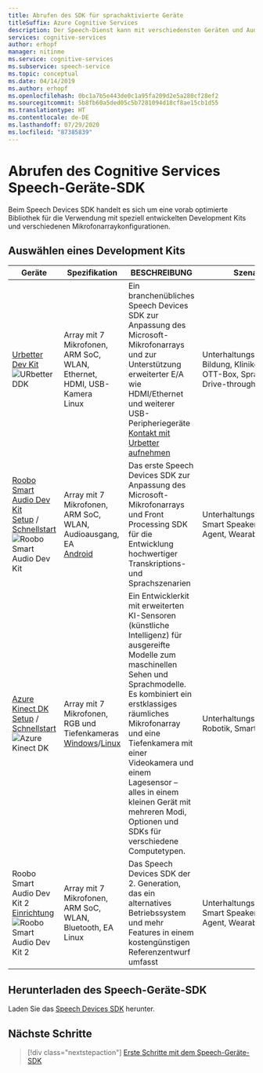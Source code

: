 ```yaml
---
title: Abrufen des SDK für sprachaktivierte Geräte
titleSuffix: Azure Cognitive Services
description: Der Speech-Dienst kann mit verschiedensten Geräten und Audioquellen verwendet werden. Jetzt können Sie einen Schritt weiter gehen und Ihre Sprachanwendungen mit angepasster Hardware und Software nutzen. In diesem Artikel erfahren Sie, wie Sie auf das Speech Devices SDK zugreifen und mit der Entwicklung beginnen.
services: cognitive-services
author: erhopf
manager: nitinme
ms.service: cognitive-services
ms.subservice: speech-service
ms.topic: conceptual
ms.date: 04/14/2019
ms.author: erhopf
ms.openlocfilehash: 0bc1a7b5e443de0c1a95fa209d2e5a280cf28ef2
ms.sourcegitcommit: 5b8fb60a5ded05c5b7281094d18cf8ae15cb1d55
ms.translationtype: HT
ms.contentlocale: de-DE
ms.lasthandoff: 07/29/2020
ms.locfileid: "87385839"
---
```

# <a name="get-the-cognitive-services-speech-devices-sdk"></a>Abrufen des Cognitive Services Speech-Geräte-SDK

Beim Speech Devices SDK handelt es sich um eine vorab optimierte Bibliothek für die Verwendung mit speziell entwickelten Development Kits und verschiedenen Mikrofonarraykonfigurationen.

## <a name="choose-a-development-kit"></a>Auswählen eines Development Kits

|Geräte|Spezifikation|BESCHREIBUNG|Szenarien|
|--|--|--|--|
|[Urbetter Dev Kit](http://www.urbetter.com/products_56/278.html)![URbetter DDK](media/speech-devices-sdk/device-urbetter.jpg)|Array mit 7 Mikrofonen, ARM SoC, WLAN, Ethernet, HDMI, USB-Kamera <br>Linux|Ein branchenübliches Speech Devices SDK zur Anpassung des Microsoft-Mikrofonarrays und zur Unterstützung erweiterter E/A wie HDMI/Ethernet und weiterer USB-Peripheriegeräte <br> [Kontakt mit Urbetter aufnehmen](http://www.urbetter.com/products_56/278.html)|Unterhaltungstranskription, Bildung, Kliniken, Roboter, OTT-Box, Sprach-Agent, Drive-through|
|[Roobo Smart Audio Dev Kit](http://ddk.roobo.com)<br>[Setup](speech-devices-sdk-roobo-v1.md) / [Schnellstart](speech-devices-sdk-android-quickstart.md)![Roobo Smart Audio Dev Kit](media/speech-devices-sdk/device-roobo-v1.jpg)|Array mit 7 Mikrofonen, ARM SoC, WLAN, Audioausgang, EA <br>[Android](speech-devices-sdk-android-quickstart.md)|Das erste Speech Devices SDK zur Anpassung des Microsoft-Mikrofonarrays und Front Processing SDK für die Entwicklung hochwertiger Transkriptions- und Sprachszenarien|Unterhaltungstranskription, Smart Speaker, Sprach-Agent, Wearable|
|[Azure Kinect DK](https://azure.microsoft.com/services/kinect-dk/)<br>[Setup](https://docs.microsoft.com/azure/Kinect-dk/set-up-azure-kinect-dk) / [Schnellstart](speech-devices-sdk-windows-quickstart.md)![Azure Kinect DK](media/speech-devices-sdk/device-azure-kinect-dk.jpg)|Array mit 7 Mikrofonen, RGB und Tiefenkameras <br>[Windows](speech-devices-sdk-windows-quickstart.md)/[Linux](speech-devices-sdk-linux-quickstart.md)|Ein Entwicklerkit mit erweiterten KI-Sensoren (künstliche Intelligenz) für ausgereifte Modelle zum maschinellen Sehen und Sprachmodelle. Es kombiniert ein erstklassiges räumliches Mikrofonarray und eine Tiefenkamera mit einer Videokamera und einem Lagesensor – alles in einem kleinen Gerät mit mehreren Modi, Optionen und SDKs für verschiedene Computetypen.|Unterhaltungstranskription, Robotik, Smart Building|
|Roobo Smart Audio Dev Kit 2<br>[Einrichtung](speech-devices-sdk-roobo-v2.md)<br>![Roobo Smart Audio Dev Kit 2](media/speech-devices-sdk/device-roobo-v2.jpg)|Array mit 7 Mikrofonen, ARM SoC, WLAN, Bluetooth, EA <br>Linux|Das Speech Devices SDK der 2. Generation, das ein alternatives Betriebssystem und mehr Features in einem kostengünstigen Referenzentwurf umfasst|Unterhaltungstranskription, Smart Speaker, Sprach-Agent, Wearable|


## <a name="download-the-speech-devices-sdk"></a>Herunterladen des Speech-Geräte-SDK

Laden Sie das [Speech Devices SDK](https://aka.ms/sdsdk-download) herunter.

## <a name="next-steps"></a>Nächste Schritte

> [!div class="nextstepaction"]
> [Erste Schritte mit dem Speech-Geräte-SDK](https://aka.ms/sdsdk-quickstart)
